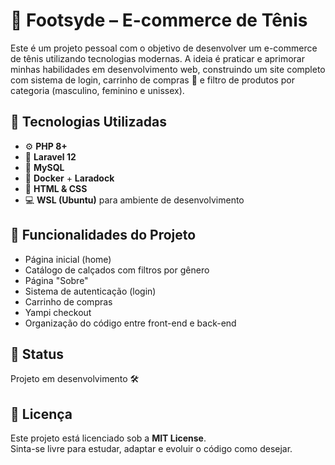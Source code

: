 # 👟 Footsyde – E-commerce de Tênis

Este é um projeto pessoal com o objetivo de desenvolver um e-commerce de tênis utilizando tecnologias modernas. A ideia é praticar e aprimorar minhas habilidades em desenvolvimento web, construindo um site completo com sistema de login, carrinho de compras 🛒 e filtro de produtos por categoria (masculino, feminino e unissex).

## 🧰 Tecnologias Utilizadas

- ⚙️ **PHP 8+**
- 🧱 **Laravel 12**
- 🐬 **MySQL**
- 🐳 **Docker** + **Laradock**
- 🎨 **HTML & CSS**
- 💻 **WSL (Ubuntu)** para ambiente de desenvolvimento

## 🔧 Funcionalidades do Projeto

- Página inicial (home)
- Catálogo de calçados com filtros por gênero
- Página "Sobre"
- Sistema de autenticação (login)
- Carrinho de compras
- Yampi checkout
- Organização do código entre front-end e back-end

## 🚧 Status

Projeto em desenvolvimento 🛠️

## 📝 Licença

Este projeto está licenciado sob a **MIT License**.  
Sinta-se livre para estudar, adaptar e evoluir o código como desejar.
